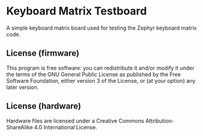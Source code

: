 # Keyboard Matrix Testboard

A simple keyboard matrix board used for testing the Zephyr keyboard matrix
code.

## License (firmware)

This program is free software: you can redistribute it and/or modify
it under the terms of the GNU General Public License as published by
the Free Software Foundation, either version 3 of the License, or
(at your option) any later version.

## License (hardware)

Hardware files are licensed under a
Creative Commons Attribution-ShareAlike 4.0 International License.
